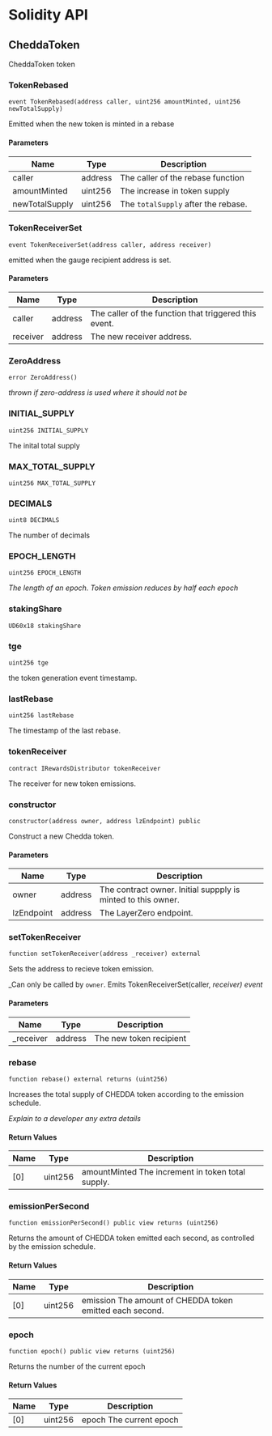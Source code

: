 # Solidity API

## CheddaToken

CheddaToken token

### TokenRebased

```solidity
event TokenRebased(address caller, uint256 amountMinted, uint256 newTotalSupply)
```

Emitted when the new token is minted in a rebase

#### Parameters

| Name | Type | Description |
| ---- | ---- | ----------- |
| caller | address | The caller of the rebase function |
| amountMinted | uint256 | The increase in token supply |
| newTotalSupply | uint256 | The `totalSupply` after the rebase. |

### TokenReceiverSet

```solidity
event TokenReceiverSet(address caller, address receiver)
```

emitted when the gauge recipient address is set.

#### Parameters

| Name | Type | Description |
| ---- | ---- | ----------- |
| caller | address | The caller of the function that triggered this event. |
| receiver | address | The new receiver address. |

### ZeroAddress

```solidity
error ZeroAddress()
```

_thrown if zero-address is used where it should not be_

### INITIAL_SUPPLY

```solidity
uint256 INITIAL_SUPPLY
```

The inital total supply

### MAX_TOTAL_SUPPLY

```solidity
uint256 MAX_TOTAL_SUPPLY
```

### DECIMALS

```solidity
uint8 DECIMALS
```

The number of decimals

### EPOCH_LENGTH

```solidity
uint256 EPOCH_LENGTH
```

_The length of an epoch. Token emission reduces by half each epoch_

### stakingShare

```solidity
UD60x18 stakingShare
```

### tge

```solidity
uint256 tge
```

the token generation event timestamp.

### lastRebase

```solidity
uint256 lastRebase
```

The timestamp of the last rebase.

### tokenReceiver

```solidity
contract IRewardsDistributor tokenReceiver
```

The receiver for new token emissions.

### constructor

```solidity
constructor(address owner, address lzEndpoint) public
```

Construct a new Chedda token.

#### Parameters

| Name | Type | Description |
| ---- | ---- | ----------- |
| owner | address | The contract owner. Initial suppply is minted to this owner. |
| lzEndpoint | address | The LayerZero endpoint. |

### setTokenReceiver

```solidity
function setTokenReceiver(address _receiver) external
```

Sets the address to recieve token emission.

_Can only be called by `owner`. Emits TokenReceiverSet(caller, _receiver) event_

#### Parameters

| Name | Type | Description |
| ---- | ---- | ----------- |
| _receiver | address | The new token recipient |

### rebase

```solidity
function rebase() external returns (uint256)
```

Increases the total supply of CHEDDA token according to the emission schedule.

_Explain to a developer any extra details_

#### Return Values

| Name | Type | Description |
| ---- | ---- | ----------- |
| [0] | uint256 | amountMinted The increment in token total supply. |

### emissionPerSecond

```solidity
function emissionPerSecond() public view returns (uint256)
```

Returns the amount of CHEDDA token emitted each second, 
as controlled by the emission schedule.

#### Return Values

| Name | Type | Description |
| ---- | ---- | ----------- |
| [0] | uint256 | emission The amount of CHEDDA token emitted each second. |

### epoch

```solidity
function epoch() public view returns (uint256)
```

Returns the number of the current epoch

#### Return Values

| Name | Type | Description |
| ---- | ---- | ----------- |
| [0] | uint256 | epoch The current epoch |

